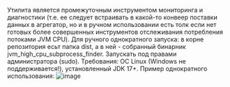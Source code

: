 Утилита является промежуточным инструментом мониторинга и диагностики (т.е. ее следует встраивать в какой-то конвеер поставки данных в агрегатор, но и в ручном использовании есть толк если нет готовых  более совершенных инструментов отслеживания потребления потоками JVM CPU). 
Для ручного однократного запуска: в корне репозитория есьт папка dist, а в ней - собранный бинарник jvm_high_cpu_subprocess_finder. Запускать под правами администратора (sudo). Требования: ОС Linux (Windows не поддерживается!), установленный JDK 17+.
Пример однократного использования:
![image](https://github.com/user-attachments/assets/fcacf662-b366-46d1-bf57-f5c3ef7b7e27)

